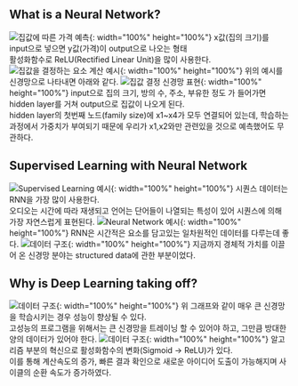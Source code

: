 ## What is a Neural Network?
![집값에 따른 가격 예측](/images/week1_01.png){: width="100%" height="100%"}
x값(집의 크기)를 input으로 넣으면 y값(가격)이 output으로 나오는 형태  
활성화함수로 ReLU(Rectified Linear Unit)을 많이 사용한다.
![집값을 결정하는 요소 계산 예시](/images/week1_02.png){: width="100%" height="100%"}
위의 예시를 신경망으로 나타내면 아래와 같다.
![집값 결정 신경망 표현](/images/week1_03.png){: width="100%" height="100%"}
input으로 집의 크기, 방의 수, 주소, 부유한 정도 가 들어가면 hidden layer를 거쳐 output으로 집값이 나오게 된다.  
hidden layer의 첫번째 노드(family size)에 x1~x4가 모두 연결되어 있는데, 학습하는 과정에서 가중치가 부여되기 때문에 우리가 x1,x2와만 관련있을 것으로 예측했어도 무관하다.
## Supervised Learning with Neural Network
![Supervised Learning 예시](/images/week1_04.png){: width="100%" height="100%"}
시퀀스 데이터는 RNN을 가장 많이 사용한다.  
오디오는 시간에 따라 재생되고 언어는 단어들이 나열되는 특성이 있어 시퀀스에 의해 가장 자연스럽게 표현된다.
![Neural Network 예시](/images/week1_05.png){: width="100%" height="100%"}
RNN은 시간적은 요소를 담고있는 일차원적인 데이터를 다루는데 좋다.
![데이터 구조](/images/week1_06.png){: width="100%" height="100%"}
지금까지 경체적 가치를 이끌어 온 신경망 분야는 structured data에 관한 부분이었다.
## Why is Deep Learning taking off?
![데이터 구조](/images/week1_07.png){: width="100%" height="100%"}
위 그래프와 같이 매우 큰 신경망을 학습시키는 경우 성능이 향상될 수 있다.  
고성능의 프로그램을 위해서는 큰 신경망을 트레이닝 할 수 있어야 하고, 그만큼 방대한 양의 데이터가 있어야 한다.
![데이터 구조](/images/week1_08.png){: width="100%" height="100%"}
알고리즘 부분의 혁신으로 활성화함수의 변화(Sigmoid -> ReLU)가 있다.  
이를 통해 계산속도의 증가, 빠른 결과 확인으로 새로운 아이디어 도출이 가능해지며 사이클의 순환 속도가 증가하였다.